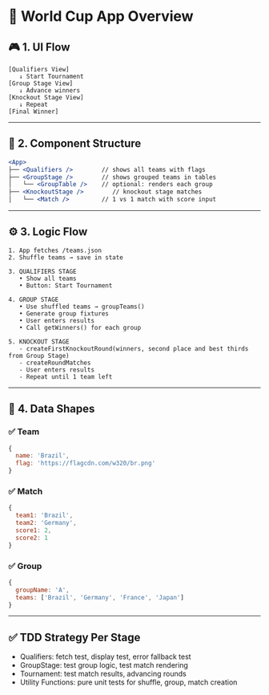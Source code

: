 # 🧭 World Cup App Overview

## 🎮 1. UI Flow

```
[Qualifiers View]
   ↓ Start Tournament
[Group Stage View]
   ↓ Advance winners
[Knockout Stage View]
   ↓ Repeat
[Final Winner]
```

---

## 🧩 2. Component Structure

```jsx
<App>
├── <Qualifiers />        // shows all teams with flags
├── <GroupStage />        // shows grouped teams in tables
│   └── <GroupTable />    // optional: renders each group
├── <KnockoutStage />        // knockout stage matches
│   └── <Match />         // 1 vs 1 match with score input
```

---

## ⚙️ 3. Logic Flow

```
1. App fetches /teams.json
2. Shuffle teams → save in state

3. QUALIFIERS STAGE
   • Show all teams
   • Button: Start Tournament

4. GROUP STAGE
   • Use shuffled teams → groupTeams()
   • Generate group fixtures
   • User enters results
   • Call getWinners() for each group

5. KNOCKOUT STAGE
   - createFirstKnockoutRound(winners, second place and best thirds from Group Stage)
   - createRoundMatches
   - User enters results
   - Repeat until 1 team left
```

---

## 🧾 4. Data Shapes

### ✅ Team

```js
{
  name: 'Brazil',
  flag: 'https://flagcdn.com/w320/br.png'
}
```

### ✅ Match

```js
{
  team1: 'Brazil',
  team2: 'Germany',
  score1: 2,
  score2: 1
}
```

### ✅ Group

```js
{
  groupName: 'A',
  teams: ['Brazil', 'Germany', 'France', 'Japan']
}
```

---

## ✅ TDD Strategy Per Stage

-   Qualifiers: fetch test, display test, error fallback test
-   GroupStage: test group logic, test match rendering
-   Tournament: test match results, advancing rounds
-   Utility Functions: pure unit tests for shuffle, group, match creation
